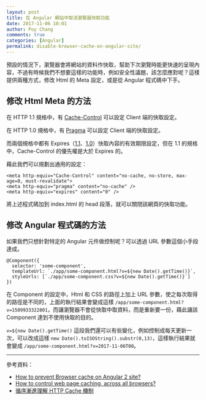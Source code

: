 ```yaml
---
layout: post
title: 在 Angular 網站中取消瀏覽器快取功能
date: 2017-11-06 10:01
author: Poy Chang
comments: true
categories: [Angular]
permalink: disable-browser-cache-on-angular-site/
---
```

預設的情況下，瀏覽器會將網站的資料作快取，幫助下次瀏覽時能更快速的呈現內容，不過有時候我們不想要這樣的功能時，例如安全性議題，該怎麼應對呢？這樣提供兩種方式，修改 Html 的 Meta 設定，或是從 Angular 程式碼中下手。

## 修改 Html Meta 的方法

在 HTTP 1.1 規格中，有 [Cache-Control](https://tools.ietf.org/html/rfc2616#section-14.9) 可以設定 Client 端的快取設定。

在 HTTP 1.0 規格中，有 [Pragma](https://tools.ietf.org/html/rfc1945#section-10.12) 可以設定 Client 端的快取設定。

而兩個規格中都有 Expires（[1.1](https://tools.ietf.org/html/rfc2616#section-14.21)、[1.0](https://tools.ietf.org/html/rfc1945#section-10.7)）快取內容的有效期限設定，但在 1.1 的規格中，Cache-Control 的優先權是大於 Expires 的。

藉此我們可以規劃出通用的設定：

``` 
<meta http-equiv="Cache-Control" content="no-cache, no-store, max-age=0, must-revalidate">
<meta http-equiv="pragma" content="no-cache" />
<meta http-equiv="expires" content="0" />
```

將上述程式碼加到 index.html 的 head 段落，就可以關閉該網頁的快取功能。

## 修改 Angular 程式碼的方法

如果我們只想針對特定的 Angular 元件做控制呢？可以透過 URL 參數這個小手段達成。

```
@Component({
  selector: 'some-component',
  templateUrl: `./app/some-component.html?v=${new Date().getTime()}`,
  styleUrls: [`./app/some-component.css?v=${new Date().getTime()}`]
})
```

在 Component 的設定中，Html 和 CSS 的路徑上加上 URL 參數，使之每次取得的路徑是不同的，上面的執行結果會變成這樣 `/app/some-component.html?v=1509933322801`，而讓瀏覽器不會從快取中取資料，而是重新要一份，藉此讓該 Component 達到不使用快取的目的。

`v=${new Date().getTime()` 這段我們還可以有些變化，例如控制成每天更新一次，可以改成這樣 `new Date().toISOString().substr(0,13)`，這樣執行結果就會變成 `/app/some-component.html?v=2017-11-06T00`。

----------

參考資料：

* [How to prevent Browser cache on Angular 2 site?](https://stackoverflow.com/questions/39647810/how-to-prevent-browser-cache-on-angular-2-site)
* [How to control web page caching, across all browsers?](https://stackoverflow.com/questions/49547/how-to-control-web-page-caching-across-all-browsers)
* [循序漸進理解 HTTP Cache 機制](http://blog.techbridge.cc/2017/06/17/cache-introduction/)